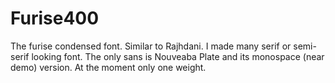 # Furise400
The furise condensed font.
Similar to Rajhdani. I made many serif or semi-serif looking font. The only sans is Nouveaba Plate and its monospace (near demo) version. At the moment only one weight.

